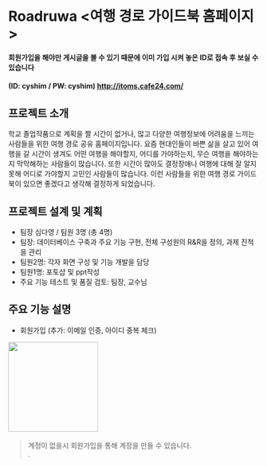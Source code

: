 # Roadruwa <여행 경로 가이드북 홈페이지>

#### 회원가입을 해야만 게시글을 볼 수 있기 때문에 이미 가입 시켜 놓은 ID로 접속 후 보실 수 있습니다 
#### (ID: cyshim / PW: cyshim) http://itoms.cafe24.com/

프로젝트 소개
--------
학교 졸업작품으로 계획을 짤 시간이 없거나, 많고 다양한 여행정보에 어려움을 느끼는 사람들을 위한 여행 경로 공유 홈페이지입니다. 요즘 현대인들이 바쁜 삶을 살고 있어 여행을 갈 시간이 생겨도 어떤 여행을 해야할지, 어디를 가야하는지, 무슨 여행을 해야하는지 막막해하는 사람들이 많습니다. 또한 시간이 많아도 결정장애나 여행에 대해 잘 알지못해 어디로 가야할지 고민인 사람들이 많습니다. 이런 사람들을 위한 여행 경로 가이드북이 있으면 좋겠다고 생각해 결정하게 되었습니다. 

프로젝트 설계 및 계획
--------
- 팀장 심다영 /  팀원 3명 (총 4명)
- 팀장: 데이터베이스 구축과 주요 기능 구현, 전체 구성원의 R&R을 정의, 과제 진척을 관리
- 팀원2명: 각자 화면 구성 및 기능 개발을 담당
- 팀원1명: 포토샵 및 ppt작성
- 주요 기능 테스트 및 품질 검토: 팀장, 교수님

주요 기능 설명
------

- 회원가입 (추가: 이메일 인증, 아이디 중복 체크)<br>

<img src="https://user-images.githubusercontent.com/59246146/73720658-d17b2900-4765-11ea-946e-ef3df9e1ccea.png" width="180px">&nbsp;&nbsp;


 > 계정이 없을시 회원가입을 통해 계정을 만들 수 있습니다.<br>
 > .
